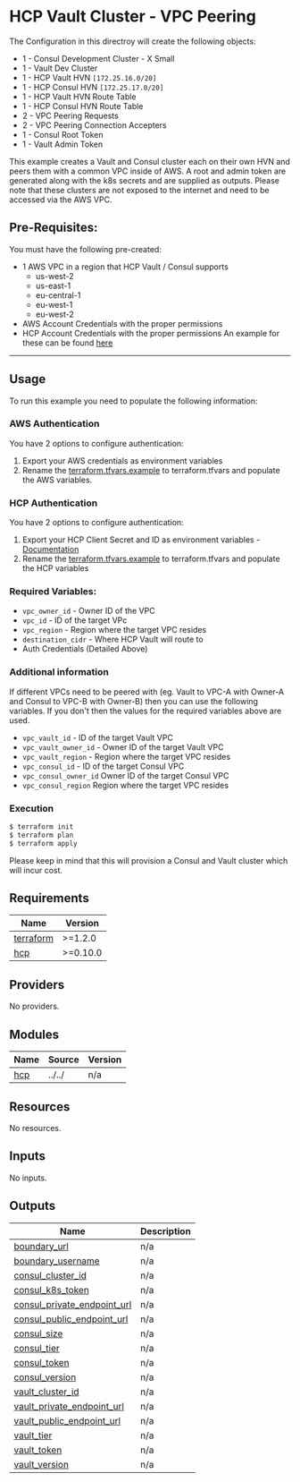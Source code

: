 # HCP Vault Cluster - VPC Peering

The Configuration in this directroy will create the following objects:

- 1 - Consul Development Cluster - X Small
- 1 - Vault Dev Cluster
- 1 - HCP Vault HVN `[172.25.16.0/20]`
- 1 - HCP Consul HVN `[172.25.17.0/20]`
- 1 - HCP Vault HVN Route Table
- 1 - HCP Consul HVN Route Table
- 2 - VPC Peering Requests
- 2 - VPC Peering Connection Accepters
- 1 - Consul Root Token
- 1 - Vault Admin Token


This example creates a Vault and Consul cluster each on their own HVN and peers them with a common VPC inside of AWS. A root and admin token are generated along with the k8s secrets and are supplied as outputs. Please note that these clusters are not exposed to the internet and need to be accessed via the AWS VPC.

## Pre-Requisites:
You must have the following pre-created:
- 1 AWS VPC in a region that HCP Vault / Consul supports
  - us-west-2
  - us-east-1
  - eu-central-1
  - eu-west-1
  - eu-west-2
- AWS Account Credentials with the proper permissions
- HCP Account Credentials with the proper permissions
An example for these can be found [here]()

---
## Usage

To run this example you need to populate the following information:

### AWS Authentication
You have 2 options to configure authentication:

1. Export your AWS credentials as environment variables
2. Rename the [terraform.tfvars.example](/terraform.tfvars.example) to terraform.tfvars and populate the AWS variables.

### HCP Authentication
You have 2 options to configure authentication:
1. Export your HCP Client Secret and ID as environment variables - [Documentation](https://registry.terraform.io/providers/hashicorp/hcp/latest/docs/guides/auth)
2. Rename the [terraform.tfvars.example](/terraform.tfvars.example) to terraform.tfvars and populate the HCP variables

### Required Variables:
- `vpc_owner_id`  - Owner ID of the VPC
- `vpc_id` - ID of the target VPc
- `vpc_region` - Region where the target VPC resides
- `destination_cidr` - Where HCP Vault will route to
- Auth Credentials (Detailed Above)

### Additional information

If different VPCs need to be peered with (eg. Vault to VPC-A with Owner-A and Consul to VPC-B with Owner-B) then you can use the following variables. If you don't then the values for the required variables above are used.

- `vpc_vault_id` - ID of the target Vault VPC
- `vpc_vault_owner_id` - Owner ID of the target Vault VPC
- `vpc_vault_region` - Region where the target VPC resides
- `vpc_consul_id` - ID of the target Consul VPC
- `vpc_consul_owner_id` Owner ID of the target Consul VPC
- `vpc_consul_region` Region where the target VPC resides

### Execution

```bash
$ terraform init
$ terraform plan
$ terraform apply
```

Please keep in mind that this will provision a Consul and Vault cluster which will incur cost. <!-- BEGINNING OF PRE-COMMIT-TERRAFORM DOCS HOOK -->
## Requirements

| Name | Version |
|------|---------|
| <a name="requirement_terraform"></a> [terraform](#requirement\_terraform) | >=1.2.0 |
| <a name="requirement_hcp"></a> [hcp](#requirement\_hcp) | >=0.10.0 |

## Providers

No providers.

## Modules

| Name | Source | Version |
|------|--------|---------|
| <a name="module_hcp"></a> [hcp](#module\_hcp) | ../../ | n/a |

## Resources

No resources.

## Inputs

No inputs.

## Outputs

| Name | Description |
|------|-------------|
| <a name="output_boundary_url"></a> [boundary\_url](#output\_boundary\_url) | n/a |
| <a name="output_boundary_username"></a> [boundary\_username](#output\_boundary\_username) | n/a |
| <a name="output_consul_cluster_id"></a> [consul\_cluster\_id](#output\_consul\_cluster\_id) | n/a |
| <a name="output_consul_k8s_token"></a> [consul\_k8s\_token](#output\_consul\_k8s\_token) | n/a |
| <a name="output_consul_private_endpoint_url"></a> [consul\_private\_endpoint\_url](#output\_consul\_private\_endpoint\_url) | n/a |
| <a name="output_consul_public_endpoint_url"></a> [consul\_public\_endpoint\_url](#output\_consul\_public\_endpoint\_url) | n/a |
| <a name="output_consul_size"></a> [consul\_size](#output\_consul\_size) | n/a |
| <a name="output_consul_tier"></a> [consul\_tier](#output\_consul\_tier) | n/a |
| <a name="output_consul_token"></a> [consul\_token](#output\_consul\_token) | n/a |
| <a name="output_consul_version"></a> [consul\_version](#output\_consul\_version) | n/a |
| <a name="output_vault_cluster_id"></a> [vault\_cluster\_id](#output\_vault\_cluster\_id) | n/a |
| <a name="output_vault_private_endpoint_url"></a> [vault\_private\_endpoint\_url](#output\_vault\_private\_endpoint\_url) | n/a |
| <a name="output_vault_public_endpoint_url"></a> [vault\_public\_endpoint\_url](#output\_vault\_public\_endpoint\_url) | n/a |
| <a name="output_vault_tier"></a> [vault\_tier](#output\_vault\_tier) | n/a |
| <a name="output_vault_token"></a> [vault\_token](#output\_vault\_token) | n/a |
| <a name="output_vault_version"></a> [vault\_version](#output\_vault\_version) | n/a |
<!-- END OF PRE-COMMIT-TERRAFORM DOCS HOOK -->
